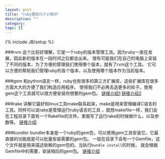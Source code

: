 ```yaml
---
layout: post
title: "ruby里的几个小常识"
description: ""
category: 
tags: []
---
```

{% include JB/setup %}

###rvm
这个比较好理解，它是一个ruby的版本管理工具。因为ruby一直在发展，因此新的版本在一段时间之后都会出来。
很有可能我们在自己的电脑上安装了不同的版本，为了方便的管理我们使用哪个版本，就有了rvm这个工具。
它可以方便的帮助我们管理ruby的各个版本，以及使用哪个版本作为当前版本。

###gem
和python语言一样，ruby也有很多的第三方扩展库，这些扩展库在很多方面大大的方便了我们构造应用程序。
使得我们不必再去造更多的轮子。使用gem这个工具就可以很方便安装你想要的gem包。
[链接介绍1](http://qa.taobao.com/?p=709) [链接介绍2](http://guides.rubygems.org/)

###rake
讲解它最好和linux工具make联系起来，make是用来管理编译C语言的工具。同样可以说rake是管理运行ruby语言的工具
，就想makefile一样，我们会在工程目录下面有一个Rakefile的文件。里面写了运行rake的时候做什么，以及参数等。
  [链接介绍](http://hi.baidu.com/%D0%C7203/blog/item/ebda2dd09f1d698ea1ec9c7a.html)

###bundler
  bundler本身是一个ruby的gem包，可以使用gem工具安装它。它最直接的功能就是可以批量安装需要的gem包。
  一般在目录下会有一个Gemfile，这个文件就是用来描述依赖的gem包的。当执行`bundle install`的时候，
  就会根据Gemfile中的需要，安装相应的gem包。  [链接介绍](http://gembundler.com/)
